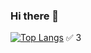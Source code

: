 ### Hi there 👋


[![Top Langs](https://github-readme-stats.vercel.app/api/top-langs/?username=esin87&layout=compact)](https://github.com/dcberkshire/github-readme-stats)
:white_check_mark:
3

<!--
**dcberkshire/dcberkshire** is a ✨ _special_ ✨ repository because its `README.md` (this file) appears on your GitHub profile.

Here are some ideas to get you started:

- 🔭 I’m currently working on ...
- 🌱 I’m currently learning ...
- 👯 I’m looking to collaborate on ...
- 🤔 I’m looking for help with ...
- 💬 Ask me about ...
- 📫 How to reach me: ...
- 😄 Pronouns: ...
- ⚡ Fun fact: ...







-->

